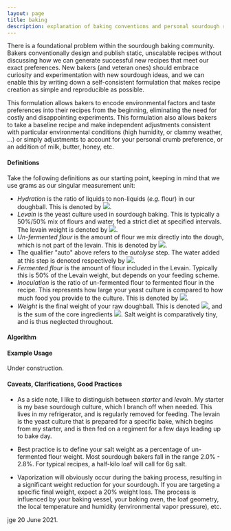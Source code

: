 ```yaml
---
layout: page
title: baking
description: explanation of baking conventions and personal sourdough recipes
---
```


There is a foundational problem within the sourdough baking community.  Bakers conventionally design and publish static, unscalable recipes without discussing how we can generate successful new recipes that meet our exact preferences. New bakers (and veteran ones) should embrace curiosity and experimentation with new sourdough ideas, and we can enable this by writing down a self-consistent formulation that makes recipe creation as simple and reproducible as possible.

This formulation allows bakers to encode environmental factors and taste preferences into their recipes from the beginning, eliminating the need for costly and disappointing experiments. This formulation also allows bakers to take a baseline recipe and make independent adjustments consistent with particular environmental conditions (high humidity, or clammy weather, ...) or simply adjustments to account for your personal crumb preference, or an addition of milk, butter, honey, etc. 

#### Definitions

Take the following definitions as our starting point, keeping in mind that we use grams as our singular measurement unit: 

- *Hydration* is the ratio of liquids to non-liquids (*e.g.* flour) in our doughball. This is denoted by <img src="https://render.githubusercontent.com/render/math?math=H">.
- *Levain* is the yeast culture used in sourdough baking. This is typically a 50%/50% mix of flours and water, fed a strict diet at specified intervals. The levain weight is denoted by <img src="https://render.githubusercontent.com/render/math?math=L">.
- *Un-fermented flour* is the amount of flour we mix directly into the dough, which is not part of the levain. This is denoted by <img src="https://render.githubusercontent.com/render/math?math=f_{auto}">. 
- The qualifier "auto" above refers to the *autolyse* step. The water added at this step is denoted respectively by <img src="https://render.githubusercontent.com/render/math?math=h_{auto}">.
- *Fermented flour* is the amount of flour included in the Levain. Typically this is 50% of the Levain weight, but depends on your feeding scheme.
- *Inoculation* is the ratio of un-fermented flour to fermented flour in the recipe. This represents how large your yeast culture is compared to how much food you provide to the culture. This is denoted by <img src="https://render.githubusercontent.com/render/math?math=I">.
 - *Weight* is the final weight of your raw doughball. This is denoted <img src="https://render.githubusercontent.com/render/math?math=W">, and is the sum of the core ingredients <img src="https://render.githubusercontent.com/render/math?math=W=f_{auto}%2Bh_{auto}%2BL">. Salt weight is comparatively tiny, and is thus neglected throughout.

#### Algorithm

<!--   <img src="https://render.githubusercontent.com/render/math?math=f_{auto}=2W/(1%2BH)(1%2BI)">

<!--  <img src="https://render.githubusercontent.com/render/math?math=L=\frac{2IW}{(1%2BI)(1%2BH)}">

<!--  <img src="https://render.githubusercontent.com/render/math?math=L=2IW\div(1%2BI)(1%2BH)">

-->

#### Example Usage

Under construction. 

#### Caveats, Clarifications, Good Practices

- As a side note, I like to distinguish between *starter* and *levain*. My starter is my base sourdough culture, which I branch off when needed. This lives in my refrigerator, and is regularly removed for feeding. The levain is the yeast culture that is prepared for a specific bake, which begins from my starter, and is then fed on a regiment for a few days leading up to bake day. 

- Best practice is to define your salt weight as a percentage of un-fermented flour weight. Most sourdough bakers fall in the range 2.0% - 2.8%. For typical recipes, a half-kilo loaf will call for 6g salt.

- Vaporization will obviously occur during the baking process, resulting in a significant weight reduction for your sourdough. If you are targeting a specific final weight, expect a 20% weight loss. The process is influenced by your baking vessel, your baking oven, the loaf geometry, the local temperature and humidity (environmental vapor pressure), etc.


jge 20 June 2021.
